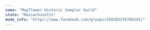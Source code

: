 ```yaml
---
name: "Mayflower Historic Sampler Guild"
state: "Massachusetts"
mode_info: "https://www.facebook.com/groups/169203376789145/"
---
```

